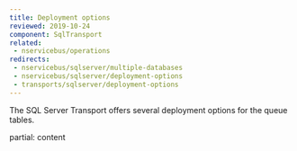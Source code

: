 ```yaml
---
title: Deployment options
reviewed: 2019-10-24
component: SqlTransport
related:
 - nservicebus/operations
redirects:
 - nservicebus/sqlserver/multiple-databases
 - nservicebus/sqlserver/deployment-options
 - transports/sqlserver/deployment-options
---
```


The SQL Server Transport offers several deployment options for the queue tables.

partial: content